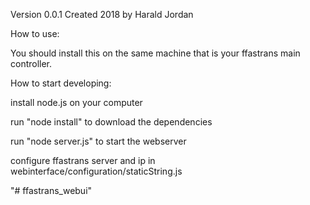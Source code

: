 Version 0.0.1 Created 2018 by Harald Jordan

How to use: 

You should install this on the same machine that is your ffastrans main controller.


How to start developing: 

install node.js on your computer

run "node install" to download the dependencies

run "node server.js" to start the webserver


configure ffastrans server and ip in webinterface/configuration/staticString.js

"# ffastrans_webui" 

